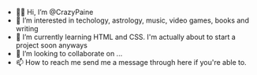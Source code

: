 - 👋🏾 Hi, I’m @CrazyPaine
- 👀 I’m interested in techology, astrology, music, video games, books and writing
- 🌱 I’m currently learning HTML and CSS. I'm actually about to start a project soon anyways
- 💞️ I’m looking to collaborate on ...
- 📫 How to reach me send me a message through here if you're able to.

<!---
CrazyPaine/CrazyPaine is a ✨ special ✨ repository because its `README.md` (this file) appears on your GitHub profile.
You can click the Preview link to take a look at your changes.
--->
